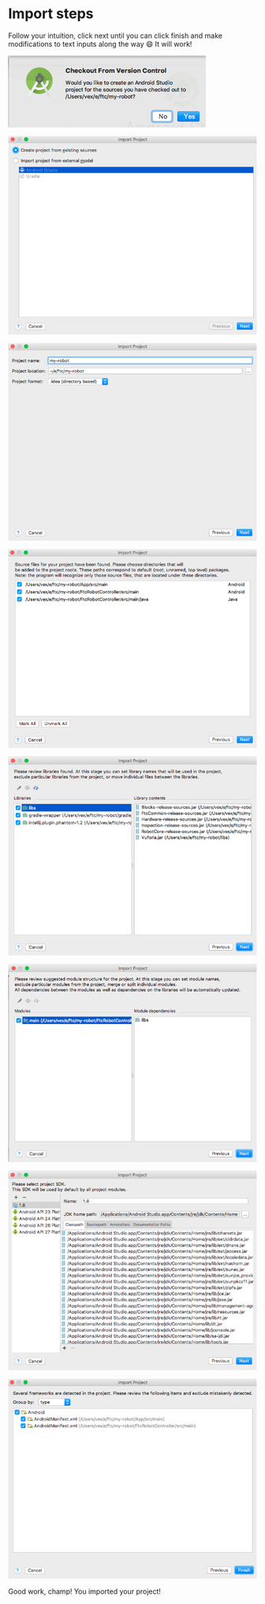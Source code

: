 # Import steps

Follow your intuition, click next until you can click finish and make modifications to text inputs along the way 😄  It will work!

![Import](https://www.github.com/IAmTheVex/phantom/blob/master/resources/images/installation/import1.png?raw=true)

![Import](https://www.github.com/IAmTheVex/phantom/blob/master/resources/images/installation/import2.png?raw=true)

![Import](https://www.github.com/IAmTheVex/phantom/blob/master/resources/images/installation/import3.png?raw=true)

![Import](https://www.github.com/IAmTheVex/phantom/blob/master/resources/images/installation/import4.png?raw=true)

![Import](https://www.github.com/IAmTheVex/phantom/blob/master/resources/images/installation/import5.png?raw=true)

![Import](https://www.github.com/IAmTheVex/phantom/blob/master/resources/images/installation/import6.png?raw=true)

![Import](https://www.github.com/IAmTheVex/phantom/blob/master/resources/images/installation/import7.png?raw=true)

![Import](https://www.github.com/IAmTheVex/phantom/blob/master/resources/images/installation/import8.png?raw=true)

Good work, champ! You imported your project!
